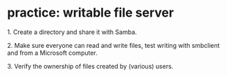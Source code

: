 # practice: writable file server

1\. Create a directory and share it with Samba.

2\. Make sure everyone can read and write files, test writing with
smbclient and from a Microsoft computer.

3\. Verify the ownership of files created by (various) users.

